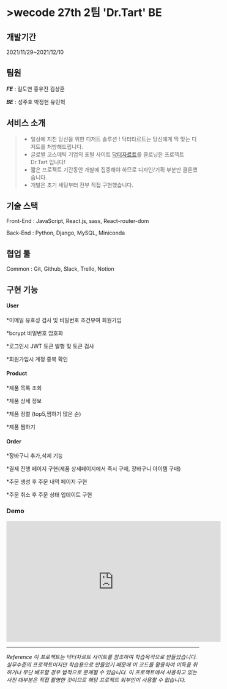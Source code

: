 # >wecode 27th 2팀 'Dr.Tart' BE
 
## 개발기간 
2021/11/29~2021/12/10


## 팀원
 
**_FE_** : 길도연 홍유진 김상훈



**_BE_** : 성주호 박정현 유민혁


 
## 서비스 소개
 
> - 일상에 지친 당신을 위한 디저트 솔루션 ! 닥터타르트는 당신에게 딱 맞는 디저트를 처방해드립니다.
> - 글로벌 코스메틱 기업의 포털 사이트 [닥터자르트](www.drjart.co.kr/)를 클로닝한 프로젝트 Dr.Tart 입니다!
> - 짧은 프로젝트 기간동안 개발에 집중해야 하므로 디자인/기획 부분만 클론했습니다.
> - 개발은 초기 세팅부터 전부 직접 구현했습니다.
 


## 기술 스택
 
Front-End : JavaScript, React.js, sass, React-router-dom 


 
Back-End : Python, Django, MySQL, Miniconda 


 
## 협업 툴
Common : Git, Github, Slack, Trello, Notion


 
## 구현 기능



#### User



*이메일 유효성 검사 및 비밀번호 조건부여 회원가입



*bcrypt 비밀번호 암호화



*로그인시 JWT 토큰 발행 및 토큰 검사



*회원가입시 계정 중복 확인 
 
 
 
#### Product



*제품 목록 조회



*제품 상세 정보



*제품 정렬 (top5,찜하기 많은 순)



*제품 찜하기 


 
#### Order



*장바구니 추가,삭제 기능



*결제 진행 페이지 구현(제품 상세페이지에서 즉시 구매, 장바구니 아이템 구매)



*주문 생성 후 주문 내역 페이지 구현



*주문 취소 후 주문 상태 업데이트 구현





### Demo

<iframe width="560" height="315" src="https://www.youtube.com/embed/ofcgg-3-B28" title="YouTube video player" frameborder="0" allow="accelerometer; autoplay; clipboard-write; encrypted-media; gyroscope; picture-in-picture" allowfullscreen></iframe>

- - -






 
_Reference 이 프로젝트는 닥터자르트 사이트를 참조하여 학습목적으로 만들었습니다. 
실무수준의 프로젝트이지만 학습용으로 만들었기 때문에 이 코드를 활용하여 이득을 취하거나 무단 배포할 경우 법적으로 문제될 수 있습니다. 
이 프로젝트에서 사용하고 있는 사진 대부분은 직접 촬영한 것이므로 해당 프로젝트 외부인이 사용할 수 없습니다._




